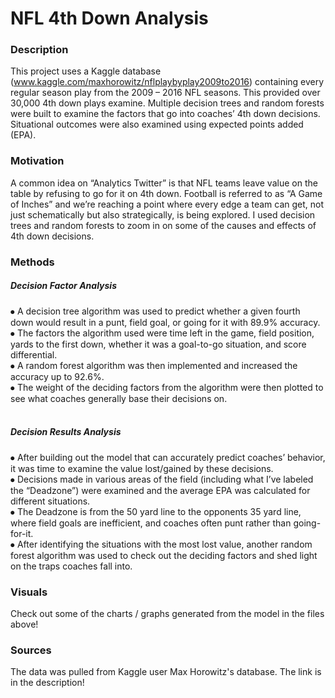 # NFL 4th Down Analysis

### Description
This project uses a Kaggle database (www.kaggle.com/maxhorowitz/nflplaybyplay2009to2016) containing every regular season play from the 2009 – 2016 NFL seasons. This provided over 30,000 4th down plays examine. Multiple decision trees and random forests were built to examine the factors that go into coaches’ 4th down decisions. Situational outcomes were also examined using expected points added (EPA).

### Motivation
A common idea on “Analytics Twitter” is that NFL teams leave value on the table by refusing to go for it on 4th down. Football is referred to as “A Game of Inches” and we’re reaching a point where every edge a team can get, not just schematically but also strategically, is being explored. I used decision trees and random forests to zoom in on some of the causes and effects of 4th down decisions. 

### Methods

##### Decision Factor Analysis
⦁	A decision tree algorithm was used to predict whether a given fourth down would result in a punt, field goal, or going for it with 89.9% accuracy. <br />
⦁	The factors the algorithm used were time left in the game, field position, yards to the first down, whether it was a goal-to-go situation, and score differential. <br />
⦁	A random forest algorithm was then implemented and increased the accuracy up to 92.6%. <br />
⦁	The weight of the deciding factors from the algorithm were then plotted to see what coaches generally base their decisions on. <br /> <br />



##### Decision Results Analysis

⦁	After building out the model that can accurately predict coaches’ behavior, it was time to examine the value lost/gained by these decisions. <br />
⦁	Decisions made in various areas of the field (including what I’ve labeled the “Deadzone”) were examined and the average EPA was calculated for different situations.  <br />
⦁	The Deadzone is from the 50 yard line to the opponents 35 yard line, where field goals are inefficient, and coaches often punt rather than going-for-it. <br />
⦁	After identifying the situations with the most lost value, another random forest algorithm was used to check out the deciding factors and shed light on the traps coaches fall into. <br />


### Visuals

Check out some of the charts / graphs generated from the model in the files above!

### Sources

The data was pulled from Kaggle user Max Horowitz's database. The link is in the description!
